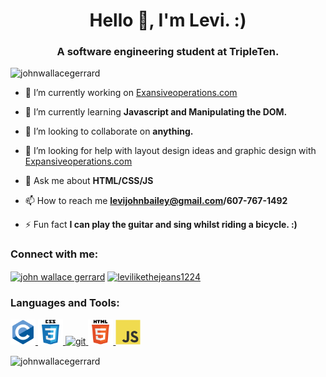 <h1 align="center">Hello 👋, I'm Levi. :)</h1>
<h3 align="center">A software engineering student at TripleTen.</h3>

<p align="left"> <img src="https://komarev.com/ghpvc/?username=johnwallacegerrard&label=Profile%20views&color=0e75b6&style=flat" alt="johnwallacegerrard" /> </p>

- 🔭 I’m currently working on [Exansiveoperations.com](johnwallacegerrard.github.io/Expansive)

- 🌱 I’m currently learning **Javascript and Manipulating the DOM.**

- 👯 I’m looking to collaborate on **anything.**

- 🤝 I’m looking for help with layout design ideas and graphic design with [Expansiveoperations.com](johnwallacegerrard.github.io/Expansive)

- 💬 Ask me about **HTML/CSS/JS**

- 📫 How to reach me **levijohnbailey@gmail.com/607-767-1492**

- ⚡ Fun fact **I can play the guitar and sing whilst riding a bicycle. :)**

<h3 align="left">Connect with me:</h3>
<p align="left">
<a href="https://fb.com/john wallace gerrard" target="blank"><img align="center" src="https://raw.githubusercontent.com/rahuldkjain/github-profile-readme-generator/master/src/images/icons/Social/facebook.svg" alt="john wallace gerrard" height="30" width="40" /></a>
<a href="https://discord.gg/levilikethejeans1224" target="blank"><img align="center" src="https://raw.githubusercontent.com/rahuldkjain/github-profile-readme-generator/master/src/images/icons/Social/discord.svg" alt="levilikethejeans1224" height="30" width="40" /></a>
</p>

<h3 align="left">Languages and Tools:</h3>
<p align="left"> <a href="https://www.cprogramming.com/" target="_blank" rel="noreferrer"> <img src="https://raw.githubusercontent.com/devicons/devicon/master/icons/c/c-original.svg" alt="c" width="40" height="40"/> </a> <a href="https://www.w3schools.com/css/" target="_blank" rel="noreferrer"> <img src="https://raw.githubusercontent.com/devicons/devicon/master/icons/css3/css3-original-wordmark.svg" alt="css3" width="40" height="40"/> </a> <a href="https://git-scm.com/" target="_blank" rel="noreferrer"> <img src="https://www.vectorlogo.zone/logos/git-scm/git-scm-icon.svg" alt="git" width="40" height="40"/> </a> <a href="https://www.w3.org/html/" target="_blank" rel="noreferrer"> <img src="https://raw.githubusercontent.com/devicons/devicon/master/icons/html5/html5-original-wordmark.svg" alt="html5" width="40" height="40"/> </a> <a href="https://developer.mozilla.org/en-US/docs/Web/JavaScript" target="_blank" rel="noreferrer"> <img src="https://raw.githubusercontent.com/devicons/devicon/master/icons/javascript/javascript-original.svg" alt="javascript" width="40" height="40"/> </a> </p>

<p><img align="center" src="https://github-readme-stats.vercel.app/api/top-langs?username=johnwallacegerrard&show_icons=true&locale=en&layout=compact" alt="johnwallacegerrard" /></p>
